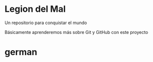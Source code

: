 # Legion del Mal
Un repositorio para conquistar el mundo

Básicamente aprenderemos más sobre Git y GitHub con este proyecto

# german